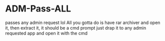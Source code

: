 # ADM-Pass-ALL
passes any admin request lol
All you gotta do is have rar archiver and open it, then extract it, it should be a cmd prompt just drap it to any admin requested app and open it with the cmd 
